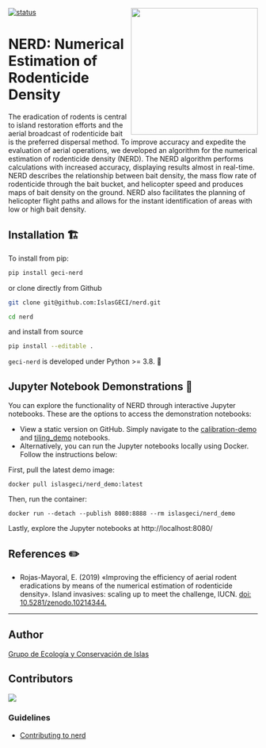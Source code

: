 <a href="https://www.islas.org.mx/"><img src="https://www.islas.org.mx/img/logo.svg" align="right" width="256" /></a>
[![status](https://joss.theoj.org/papers/f68799e8216e0ed1c1d06feb095e6994/status.svg)](https://joss.theoj.org/papers/f68799e8216e0ed1c1d06feb095e6994)
# NERD: Numerical Estimation of Rodenticide Density

The eradication of rodents is central to island restoration efforts and the aerial broadcast of
rodenticide bait is the preferred dispersal method.
To improve accuracy and expedite the evaluation of aerial operations, we developed an algorithm for
the numerical estimation of rodenticide density (NERD).
The NERD algorithm performs calculations with increased accuracy, displaying results almost in real-time.
NERD describes the relationship between bait density, the mass flow rate of rodenticide through the
bait bucket, and helicopter speed and produces maps of bait density on the ground.
NERD also facilitates the planning of helicopter flight paths and allows for the instant
identification of areas with low or high bait density.

## Installation 🏗️

To install from pip:

```bash
pip install geci-nerd
```

or clone directly from Github

```bash
git clone git@github.com:IslasGECI/nerd.git

cd nerd
```

and install from source

```bash
pip install --editable .
```

`geci-nerd` is developed under Python >= 3.8. 🐍

## Jupyter Notebook Demonstrations 📒

You can explore the functionality of NERD through interactive Jupyter notebooks.
These are the options to access the demonstration notebooks:

- View a static version on GitHub.
  Simply navigate to the [calibration-demo](https://github.com/IslasGECI/nerd/blob/develop/examples/calibration-demo.ipynb) and [tiling_demo](https://github.com/IslasGECI/nerd/blob/develop/examples/tiling_demo.ipynb) notebooks.
- Alternatively, you can run the Jupyter notebooks locally using Docker.
  Follow the instructions below:

First, pull the latest demo image:

```shell
docker pull islasgeci/nerd_demo:latest
```

Then, run the container:

```shell
docker run --detach --publish 8080:8888 --rm islasgeci/nerd_demo
```

Lastly, explore the Jupyter notebooks at http://localhost:8080/

## References ✏️

- Rojas-Mayoral, E. (2019) «Improving the efficiency of aerial rodent eradications by means of the numerical estimation of rodenticide density». Island invasives: scaling up to meet the challenge, IUCN. [doi: 10.5281/zenodo.10214344.](https://doi.org/10.5281/zenodo.10214344)

---
## Author
[Grupo de Ecología y Conservación de Islas](https://www.islas.org.mx/)

## Contributors
<a href="https://github.com/IslasGECI/nerd/graphs/contributors">
  <img src="https://contrib.rocks/image?repo=IslasGECI/nerd" />
</a>

### Guidelines
- [Contributing to nerd](CONTRIBUTING.md)
